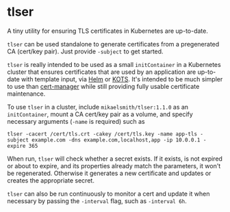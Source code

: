 # tlser

A tiny utility for ensuring TLS certificates in Kubernetes are up-to-date.

`tlser` can be used standalone to generate certificates from a pregenerated CA (cert/key pair). Just provide `-subject` to get started.

`tlser` is really intended to be used as a small `initContainer` in a Kubernetes cluster that ensures certificates that are used by an application are up-to-date with template input, via [Helm](https://helm.sh) or [KOTS](https://kots.io). It's intended to be much simpler to use than [cert-manager](https://cert-manager.io) while still providing fully usable certificate maintenance.

To use `tlser` in a cluster, include `mikaelsmith/tlser:1.1.0` as an `initContainer`, mount a CA cert/key pair as a volume, and specify necessary arguments (`-name` is required) such as
```
tlser -cacert /cert/tls.crt -cakey /cert/tls.key -name app-tls -subject example.com -dns example.com,localhost,app -ip 10.0.0.1 -expire 365
```

When run, `tlser` will check whether a secret exists. If it exists, is not expired or about to expire, and its properties already match the parameters, it won't be regenerated. Otherwise it generates a new certificate and updates or creates the appropriate secret.

`tlser` can also be run continuously to monitor a cert and update it when necessary by passing the `-interval` flag, such as `-interval 6h`.
